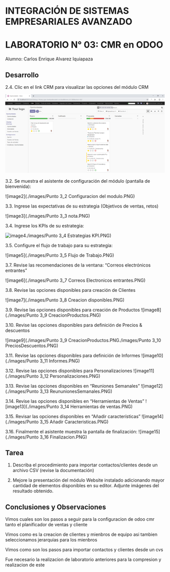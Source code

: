 # INTEGRACIÓN DE SISTEMAS EMPRESARIALES AVANZADO 
# LABORATORIO N° 03: CMR en ODOO

Alumno: Carlos Enrique Alvarez Iquiapaza

## Desarrollo

2.4. Clic en el link CRM para visualizar las opciones del módulo CRM

![image1](./images/Punto2_4VistamoduloCRM.PNG)

3.2. Se muestra el asistente de configuración del módulo (pantalla de bienvenida):

![image2](./images/Punto 3_2 Configuracion del modulo.PNG)

3.3. Ingrese las expectativas de su estrategia (Objetivos de ventas, retos)

![image3](./images/Punto 3_3  nota.PNG)

3.4. Ingrese los KPIs de su estrategia:

![image4]()./images/Punto 3_4 Estrategias KPI.PNG)

3.5. Configure el flujo de trabajo para su estrategia:

![image5](./images/Punto 3_5 Flujo de Trabajo.PNG)

3.7. Revise las recomendaciones de la ventana: “Correos electrónicos entrantes”

![image6](./images/Punto 3_7 Correos Electronicos entrantes.PNG)

3.8. Revise las opciones disponibles para creación de Clientes

![image7](./images/Punto 3_8 Creacion disponibles.PNG)

3.9. Revise las opciones disponibles para creación de Productos
![image8](./images/Punto 3_9 CreacionProductos.PNG)

3.10. Revise las opciones disponibles para definición de Precios & descuentos

![image9](./images/Punto 3_9 CreacionProductos.PNG./images/Punto 3_10 PreciosDescuentos.PNG)

3.11. Revise las opciones disponibles para definición de Informes
![image10](./images/Punto 3_11 Informes.PNG)

3.12. Revise las opciones disponibles para Personalizaciones
![image11](./images/Punto 3_12 Personalizaciones.PNG)

3.13. Revise las opciones disponibles en “Reuniones Semanales”
![image12](./images/Punto 3_13 ReununionesSemanales.PNG)

3.14. Revise las opciones disponibles en “Herramientas de Ventas”
![image13](./images/Punto 3_14 Herramientas de ventas.PNG)

3.15. Revisar las opciones disponibles en “Añadir características”
![image14](./images/Punto 3_15 Añadir Caracteristicas.PNG)

3.16. Finalmente el asistente muestra la pantalla de finalización:
![image15](./images/Punto 3_16 Finalizacion.PNG)




## Tarea	

1. Describa el procedimiento para importar contactos/clientes desde un archivo CSV (revise la
documentación)


2. Mejore la presentación del módulo Website instalado adicionando mayor cantidad de elementos
disponibles en su editor. Adjunte imágenes del resultado obtenido.


## Conclusiones y Observaciones

Vimos cuales son los pasos a seguir para la configuracion de odoo cmr tanto el planificador de ventas y cliente

Vimos como es la creacion de clientes y mienbros de equipo asi tambien seleccionamos jerarquias para los mienbros

Vimos como son los pasos para importar contactos y clientes desde un cvs

Fue necesario la realizacion de laboratorio anteriores para la compresion y realizacion de este


